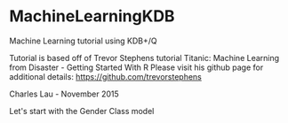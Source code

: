 # MachineLearningKDB
Machine Learning tutorial using KDB+/Q

Tutorial is based off of Trevor Stephens tutorial Titanic: Machine Learning from Disaster - Getting Started With R 
Please visit his github page for additional details: https://github.com/trevorstephens

Charles Lau - November 2015

Let's start with the Gender Class model
